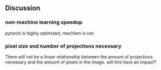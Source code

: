 ## Discussion

### non-machine learning speedup

pytorch is highly optimized, mechlem is not

### pixel size and number of projections necessary 

There will not be a linear relationship between the amount of projections necessary and the amount of pixels in the image. will this have an impact? 
